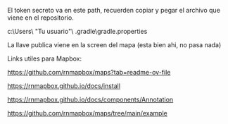 
El token secreto va en este path, recuerden copiar y pegar el archivo que viene en el repositorio.

c:\Users\ "Tu usuario"\ .gradle\gradle.properties

La llave publica viene en la screen del mapa (esta bien ahi, no pasa nada)

Links utiles para Mapbox:

https://github.com/rnmapbox/maps?tab=readme-ov-file

https://rnmapbox.github.io/docs/install

https://rnmapbox.github.io/docs/components/Annotation

https://github.com/rnmapbox/maps/tree/main/example